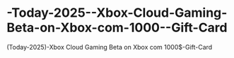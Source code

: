 # -Today-2025--Xbox-Cloud-Gaming-Beta-on-Xbox-com-1000--Gift-Card
(Today-2025)-Xbox Cloud Gaming Beta on Xbox com 1000$-Gift-Card
